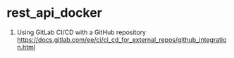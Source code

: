 # rest_api_docker

1. Using GitLab CI/CD with a GitHub repository
https://docs.gitlab.com/ee/ci/ci_cd_for_external_repos/github_integration.html


